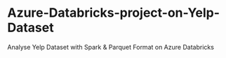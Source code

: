 # Azure-Databricks-project-on-Yelp-Dataset
Analyse Yelp Dataset with Spark &amp; Parquet Format on Azure Databricks
